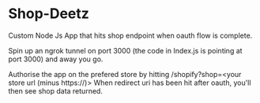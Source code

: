 # Shop-Deetz
Custom Node Js App that hits shop endpoint when oauth flow is complete.

Spin up an ngrok tunnel on port 3000 (the code in Index.js is pointing at port 3000) and away you go.

Authorise the app on the prefered store by hitting <your ngrok app url>/shopify?shop=<your store url (minus https://)>
When redirect uri has been hit after oauth, you'll then see shop data returned.
